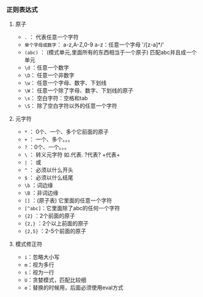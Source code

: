 ### 正则表达式
1. 原子
    - `.`            ： 代表任意一个字符
    - `单个字母或数字`： a-z,A-Z,0-9   a-z：任意一个字母  '/[z-a]\*/'
    - `(abc)`        ： (模式单元,里面所有的东西相当于一个原子) 匹配abc并且成一个单元
    - `\d`           ：任意一个数字
    <input type="hidden" value="Just for something ! You can ignore it.">

  	- `\D`： 任意一个非数字
    - `\w`： 任意一个字母、数字、下划线
    - `\W`： 任意一个除了字母、数字、下划线的原子
    - `\s`： 空白字符：空格和tab
    - `\S`： 除了空白字符以外的任意一个字符
2. 元字符
    - `*`     ： 0个、一个、多个它前面的原子   
    - `+`     ： 一个、多个。。。
    - `?`     ：0个、一个。。。
    - `\`     ： 转义元字符    如\.代表.    \?代表?   \+代表+
    - `|`     ： 或
    - `^`     ： 必须以什么开头
    - `$`     ： 必须以什么结尾
    - `\b`    ：词边缘
    - `\B`    ：非词边缘
    - `[]`    ：(原子表)   它里面的任意一个字符
    - `[^abc]`：它里面除了abc的任何一个字符
    - `{2}`   ：2个前面的原子
    - `{2,}`  ：2个以上前面的原子
    - `{2,5}` ：2-5个前面的原子
3. 模式修正符
    - `i`：忽略大小写
    - `m`：视为多行
    - `s`：视为一行
    - `U`：贪婪模式，匹配比较细
    - `e`：替换的时候用，后面必须使用eval方式
